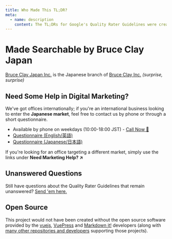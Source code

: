 ```yaml
---
title: Who Made This TL;DR?
meta:
  - name: description
    content: The TL;DRs for Google's Quality Rater Guidelines were created by Bruce Clay Japan Inc and made public in order to save our fellow marketers some time.
---
```


# Made Searchable by Bruce Clay Japan

[Bruce Clay Japan Inc.](https://bruceclay.jpn.com/) is the Japanese branch of [Bruce Clay Inc.](https://www.bruceclay.com) *(surprise, surprise)*

## Need Some Help in Digital Marketing?

We've got offices internationally; if you're an international business looking to enter the **Japanese market**, feel free to contact us by phone or through a short questionnaire.

- Available by phone on weekdays (10:00-18:00 JST) - [Call Now 📱](tel:+81354683860)
- [Questionnaire (English/英語)](https://www.bruceclay.com/jp/contactform.htm)
- [Questionnaire (Japanese/日本語)](https://bruceclay.jpn.com/contact/)

If you're looking for an office targeting a different market, simply use the links under **Need Marketing Help? ↗**

## Unanswered Questions

Still have questions about the Quality Rater Guidelines that remain unanswered? [Send 'em here.](https://docs.google.com/forms/d/e/1FAIpQLSePiGKAUnHPhNvBQVq8V7CUB83q9H0ahO5X_QsmmolRFfcqMg/viewform?usp=sf_link)

## Open Source

This project would not have been created without the open source software provided by the [vuejs](https://github.com/vuejs), [VuePress](https://github.com/vuepress) and [Markdown it!](https://github.com/markdown-it) developers (along with [many other repositories and developers](https://github.com/thewarrman/qrg-bci/network/dependencies) supporting those projects).
